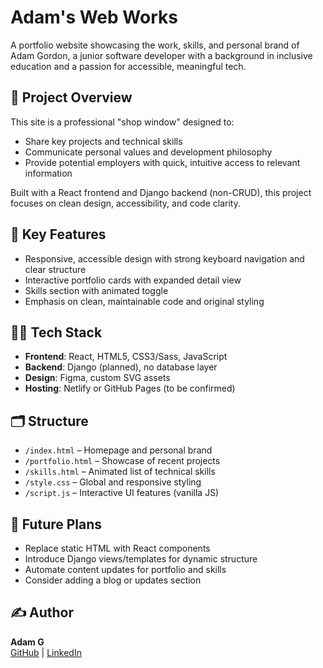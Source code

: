 # Adam's Web Works

A portfolio website showcasing the work, skills, and personal brand of Adam Gordon, a junior software developer with a background in inclusive education and a passion for accessible, meaningful tech.

## 🚀 Project Overview

This site is a professional "shop window" designed to:
- Share key projects and technical skills
- Communicate personal values and development philosophy
- Provide potential employers with quick, intuitive access to relevant information

Built with a React frontend and Django backend (non-CRUD), this project focuses on clean design, accessibility, and code clarity.

## 🌟 Key Features

- Responsive, accessible design with strong keyboard navigation and clear structure
- Interactive portfolio cards with expanded detail view
- Skills section with animated toggle
- Emphasis on clean, maintainable code and original styling

## 🧑‍💻 Tech Stack

- **Frontend**: React, HTML5, CSS3/Sass, JavaScript
- **Backend**: Django (planned), no database layer
- **Design**: Figma, custom SVG assets
- **Hosting**: Netlify or GitHub Pages (to be confirmed)

## 🗂️ Structure

- `/index.html` – Homepage and personal brand
- `/portfolio.html` – Showcase of recent projects
- `/skills.html` – Animated list of technical skills
- `/style.css` – Global and responsive styling
- `/script.js` – Interactive UI features (vanilla JS)

## 📌 Future Plans

- Replace static HTML with React components
- Introduce Django views/templates for dynamic structure
- Automate content updates for portfolio and skills
- Consider adding a blog or updates section

## ✍️ Author

**Adam G**  
[GitHub](https://github.com/AdamGCodes) | [LinkedIn](https://www.linkedin.com/in/adam-m-g/)

